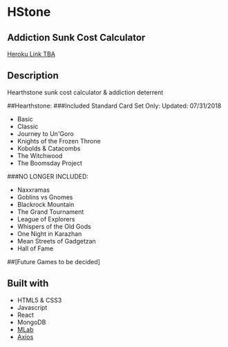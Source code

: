 # HStone 
## Addiction Sunk Cost Calculator
[Heroku Link TBA](https://www.linkedin.com/in/juliusgdorfman.com)


## Description
Hearthstone sunk cost calculator & addiction deterrent


##Hearthstone: 
###Included Standard Card Set Only:
Updated: 07/31/2018
 - Basic
 - Classic
 - Journey to Un'Goro
 - Knights of the Frozen Throne
 - Kobolds & Catacombs
 - The Witchwood
 - The Boomsday Project

###NO LONGER INCLUDED:
 - Naxxramas	
 - Goblins vs Gnomes
 - Blackrock Mountain
 - The Grand Tournament
 - League of Explorers
 - Whispers of the Old Gods
 - One Night in Karazhan
 - Mean Streets of Gadgetzan
 - Hall of Fame

##[Future Games to be decided]

## Built with
- HTML5 & CSS3
- Javascript
- React
- MongoDB
- [MLab](https://mlab.com/home)
- [Axios](https://github.com/axios/axios)

